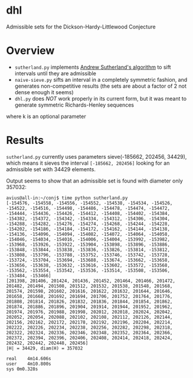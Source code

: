 dhl
===

Admissible sets for the Dickson-Hardy-Littlewood Conjecture

Overview
===

* `sutherland.py` implements [Andrew Sutherland's algorithm](http://sbseminar.wordpress.com/2013/05/30/i-just-cant-resist-there-are-infinitely-many-pairs-of-primes-at-most-59470640-apart/#comment-23566) to sift intervals until they are admissible
* `naive-sieve.py` sifts an interval in a completely symmetric fashion, and generates non-competitive results (the sets are about a factor of 2 not dense enough it seems)
* `dhl.py` does *NOT* work properly in its current form, but it was meant to generate symmetric Richards-Henley sequences

where k is an optional parameter

Results
===

`sutherland.py` currently uses parameters sieve(-185662, 202456, 34429), which means it sieves the interval `[-185662, 202456]` looking for an admissible set with 34429 elements.

Output seems to show that an admissible set is found with diameter only 357032:
```
avius@all-in:~/conj$ time python sutherland.py 
[-154576, -154558, -154556, -154552, -154538, -154534, -154526, -154522, -154516, -154498, -154486, -154478, -154474, -154472, -154444, -154436, -154426, -154412, -154408, -154402, -154384, -154382, -154372, -154342, -154334, -154312, -154306, -154304, -154288, -154282, -154276, -154274, -154268, -154244, -154228, -154202, -154186, -154184, -154172, -154162, -154144, -154138, -154136, -154096, -154094, -154082, -154072, -154064, -154058, -154046, -154034, -154016, -154006, -154004, -153992, -153982, -153968, -153926, -153922, -153904, -153898, -153896, -153886, -153848, -153844, -153838, -153836, -153826, -153814, -153812, -153808, -153796, -153788, -153752, -153746, -153742, -153728, -153724, -153704, -153694, -153688, -153674, -153662, -153658, -153656, -153638, -153632, -153616, -153602, -153572, -153568, -153562, -153554, -153542, -153536, -153514, -153508, -153506, -153484, -153466]
[201398, 201406, 201424, 201436, 201452, 201464, 201466, 201472, 201482, 201494, 201508, 201512, 201532, 201538, 201548, 201568, 201574, 201598, 201602, 201616, 201622, 201632, 201644, 201646, 201658, 201668, 201692, 201694, 201706, 201752, 201764, 201776, 201808, 201814, 201826, 201832, 201836, 201844, 201854, 201862, 201874, 201886, 201896, 201904, 201914, 201944, 201952, 201962, 201974, 201976, 201988, 201998, 202012, 202018, 202024, 202042, 202052, 202054, 202088, 202102, 202108, 202112, 202126, 202144, 202156, 202162, 202172, 202178, 202192, 202196, 202204, 202214, 202222, 202226, 202234, 202238, 202256, 202282, 202298, 202318, 202322, 202324, 202336, 202346, 202348, 202352, 202364, 202366, 202372, 202394, 202396, 202406, 202408, 202414, 202418, 202424, 202432, 202442, 202448, 202456]
|H| = 34429, diam(H) = 357032

real	4m14.606s
user	4m10.800s
sys	0m0.328s
```
